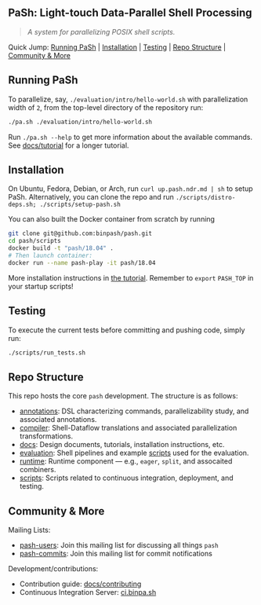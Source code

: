 ## PaSh: Light-touch Data-Parallel Shell Processing

> _A system for parallelizing POSIX shell scripts._

Quick Jump: [Running PaSh](#running-pash) | [Installation](#installation) | [Testing](#testing) | [Repo Structure](#repo-structure) | [Community & More](#community--more)

## Running PaSh

To parallelize, say, `./evaluation/intro/hello-world.sh` with parallelization width of `2`, from the top-level directory of the repository run:

```sh
./pa.sh ./evaluation/intro/hello-world.sh
```

Run `./pa.sh --help` to get more information about the available commands.
See [docs/tutorial](docs/tutorial/) for a longer tutorial.

## Installation

On Ubuntu, Fedora, Debian, or Arch, run `curl up.pash.ndr.md | sh` to setup PaSh.
Alternatively, you can clone the repo and run `./scripts/distro-deps.sh;
./scripts/setup-pash.sh`

You can also built the Docker container from scratch by running

```sh
git clone git@github.com:binpash/pash.git
cd pash/scripts
docker build -t "pash/18.04" .
# Then launch container:
docker run --name pash-play -it pash/18.04
```

More installation instructions in [the tutorial](./docs/tutorial/tutorial.md#installation).
Remember to `export` `PASH_TOP` in your startup scripts!

## Testing

To execute the current tests before committing and pushing code, simply run:

```sh
./scripts/run_tests.sh
```

## Repo Structure

This repo hosts the core `pash` development. The structure is as follows:

* [annotations](./annotations/): DSL characterizing commands, parallelizability study, and associated annotations.
* [compiler](./compiler): Shell-Dataflow translations and associated parallelization transformations.
* [docs](./docs): Design documents, tutorials, installation instructions, etc.
* [evaluation](./evaluation): Shell pipelines and example [scripts](./evaluation/other/more-scripts) used for the evaluation.
* [runtime](./runtime): Runtime component — e.g., `eager`, `split`, and assocaited combiners.
* [scripts](./scripts): Scripts related to continuous integration, deployment, and testing.

## Community & More

Mailing Lists:
* [pash-users](https://groups.google.com/g/pash-users): Join this mailing list for discussing all things `pash`
* [pash-commits](https://groups.google.com/g/pash-commits): Join this mailing list for commit notifications

Development/contributions:
* Contribution guide: [docs/contributing](docs/contributing/contrib.md)
* Continuous Integration Server: [ci.binpa.sh](http://ci.binpa.sh)
